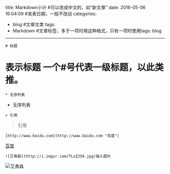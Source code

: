 title: Markdown小计 #可以改成中文的，如“新文章”
date: 2016-05-06 16:04:09 #发表日期，一般不改动
categories: 
- blog #文章文类
tags: 
- Markdown #文章标签，多于一项时用这种格式，只有一项时使用tags: blog
---
    
`# 标题` 
# 表示标题 一个#号代表一级标题，以此类推。

 `* 无序列表`
 
* 无序列表

`> 引用`  

> 引用

`[http://www.baidu.com](http://www.baidu.com "百度")`

[百度](http://www.baidu.com "百度")
<!--more-->

`![艾弗森](http://i.imgur.com/TLnZ2S6.jpg)插入图片`

![艾弗森](http://i.imgur.com/TLnZ2S6.jpg)
    